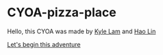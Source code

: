 # CYOA-pizza-place

Hello, this CYOA was made by [Kyle Lam](https://github.com/kylel3769) and [Hao Lin](https://github.com/haol0946)

[Let's begin this adventure](start-of-your-shift.md/start.md)
